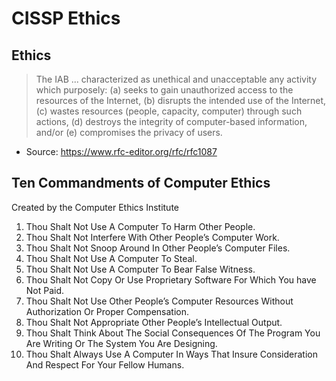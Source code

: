 # CISSP Ethics

## Ethics

> The IAB  ... characterized as unethical and unacceptable any activity which purposely:
>       (a) seeks to gain unauthorized access to the resources of the
>           Internet,
>       (b) disrupts the intended use of the Internet,
>       (c) wastes resources (people, capacity, computer) through such
>           actions,
>       (d) destroys the integrity of computer-based information,
>    and/or
>       (e) compromises the privacy of users.

- Source: https://www.rfc-editor.org/rfc/rfc1087


## Ten Commandments of Computer Ethics

Created by the Computer Ethics Institute

1. Thou Shalt Not Use A Computer To Harm Other People.
2. Thou Shalt Not Interfere With Other People’s Computer Work.
3. Thou Shalt Not Snoop Around In Other People’s Computer Files.
4. Thou Shalt Not Use A Computer To Steal.
5. Thou Shalt Not Use A Computer To Bear False Witness.
6. Thou Shalt Not Copy Or Use Proprietary Software For Which You have Not Paid.
7. Thou Shalt Not Use Other People’s Computer Resources Without Authorization Or Proper Compensation.
8. Thou Shalt Not Appropriate Other People’s Intellectual Output.
9. Thou Shalt Think About The Social Consequences Of The Program You Are Writing Or The System You Are Designing.
10. Thou Shalt Always Use A Computer In Ways That Insure Consideration And Respect For Your Fellow Humans.

